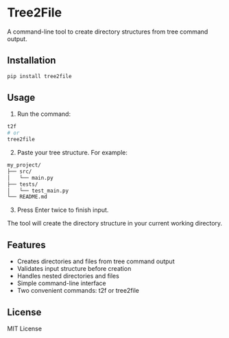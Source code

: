 # Tree2File

A command-line tool to create directory structures from tree command output.

## Installation

```bash
pip install tree2file
```

## Usage

1. Run the command:
```bash
t2f
# or
tree2file
```

2. Paste your tree structure. For example:
```bash
my_project/
├── src/
│   └── main.py
├── tests/
│   └── test_main.py
└── README.md
```

3. Press Enter twice to finish input.

The tool will create the directory structure in your current working directory.


## Features

- Creates directories and files from tree command output
- Validates input structure before creation
- Handles nested directories and files
- Simple command-line interface
- Two convenient commands: t2f or tree2file

## License
MIT License